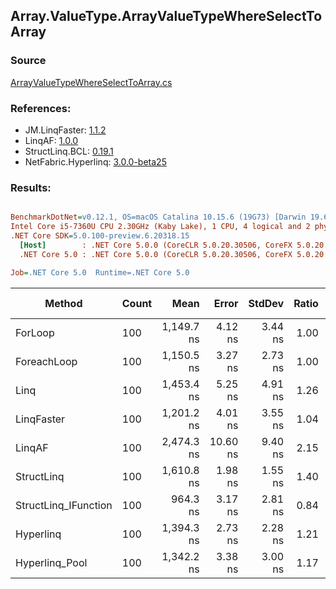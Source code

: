﻿## Array.ValueType.ArrayValueTypeWhereSelectToArray

### Source
[ArrayValueTypeWhereSelectToArray.cs](../LinqBenchmarks/Array/ValueType/ArrayValueTypeWhereSelectToArray.cs)

### References:
- JM.LinqFaster: [1.1.2](https://www.nuget.org/packages/JM.LinqFaster/1.1.2)
- LinqAF: [1.0.0](https://www.nuget.org/packages/LinqAF/1.0.0)
- StructLinq.BCL: [0.19.1](https://www.nuget.org/packages/StructLinq.BCL/0.19.1)
- NetFabric.Hyperlinq: [3.0.0-beta25](https://www.nuget.org/packages/NetFabric.Hyperlinq/3.0.0-beta25)

### Results:
``` ini

BenchmarkDotNet=v0.12.1, OS=macOS Catalina 10.15.6 (19G73) [Darwin 19.6.0]
Intel Core i5-7360U CPU 2.30GHz (Kaby Lake), 1 CPU, 4 logical and 2 physical cores
.NET Core SDK=5.0.100-preview.6.20318.15
  [Host]        : .NET Core 5.0.0 (CoreCLR 5.0.20.30506, CoreFX 5.0.20.30506), X64 RyuJIT
  .NET Core 5.0 : .NET Core 5.0.0 (CoreCLR 5.0.20.30506, CoreFX 5.0.20.30506), X64 RyuJIT

Job=.NET Core 5.0  Runtime=.NET Core 5.0  

```
|               Method | Count |       Mean |    Error |  StdDev | Ratio |  Gen 0 | Gen 1 | Gen 2 | Allocated |
|--------------------- |------ |-----------:|---------:|--------:|------:|-------:|------:|------:|----------:|
|              ForLoop |   100 | 1,149.7 ns |  4.12 ns | 3.44 ns |  1.00 | 3.4122 |     - |     - |    7136 B |
|          ForeachLoop |   100 | 1,150.5 ns |  3.27 ns | 2.73 ns |  1.00 | 3.4122 |     - |     - |    7136 B |
|                 Linq |   100 | 1,453.4 ns |  5.25 ns | 4.91 ns |  1.26 | 2.4319 |     - |     - |    5088 B |
|           LinqFaster |   100 | 1,201.2 ns |  4.01 ns | 3.55 ns |  1.04 | 2.8896 |     - |     - |    6048 B |
|               LinqAF |   100 | 2,474.3 ns | 10.60 ns | 9.40 ns |  2.15 | 3.3951 |     - |     - |    7104 B |
|           StructLinq |   100 | 1,610.8 ns |  1.98 ns | 1.55 ns |  1.40 | 0.9899 |     - |     - |    2072 B |
| StructLinq_IFunction |   100 |   964.3 ns |  3.17 ns | 2.81 ns |  0.84 | 0.9899 |     - |     - |    2072 B |
|            Hyperlinq |   100 | 1,394.3 ns |  2.73 ns | 2.28 ns |  1.21 | 0.9670 |     - |     - |    2024 B |
|       Hyperlinq_Pool |   100 | 1,342.2 ns |  3.38 ns | 3.00 ns |  1.17 | 0.0267 |     - |     - |      56 B |
